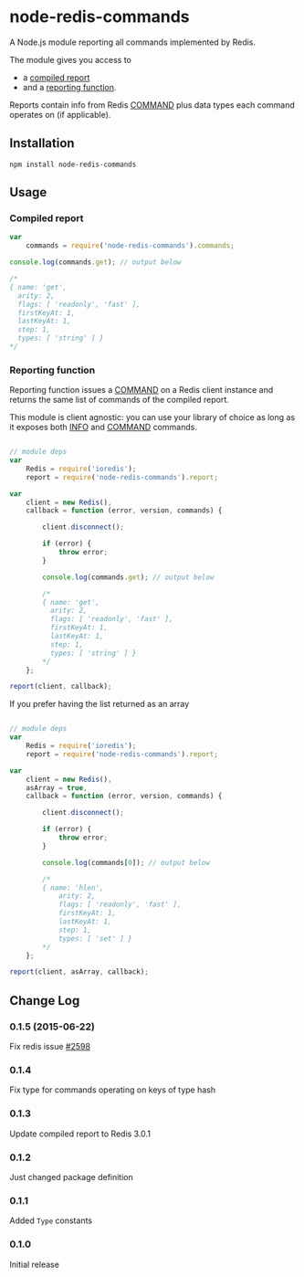 # node-redis-commands

A Node.js module reporting all commands implemented by Redis.

The module gives you access to

* a [compiled report](#compiledReport)
* and a [reporting function](#reportingFunction).

Reports contain info from Redis [COMMAND](http://redis.io/commands/command) plus data types each command operates on (if applicable).

## Installation

```
npm install node-redis-commands
```

## Usage

### Compiled report <a name="compiledReport"></a>

```javascript
var
    commands = require('node-redis-commands').commands;

console.log(commands.get); // output below

/*
{ name: 'get',
  arity: 2,
  flags: [ 'readonly', 'fast' ],
  firstKeyAt: 1,
  lastKeyAt: 1,
  step: 1,
  types: [ 'string' ] }
*/
```

### Reporting function <a name="reportingFunction"></a>

Reporting function issues a [COMMAND](http://redis.io/commands/command) on a Redis client instance and returns the same list of commands of the compiled report.

This module is client agnostic: you can use your library of choice as long as it exposes both [INFO](http://redis.io/commands/info) and [COMMAND](http://redis.io/commands/command) commands.

```javascript

// module deps
var
    Redis = require('ioredis');
    report = require('node-redis-commands').report;

var
    client = new Redis(),
    callback = function (error, version, commands) {

        client.disconnect();

        if (error) {
            throw error;
        }

        console.log(commands.get); // output below

        /*
        { name: 'get',
          arity: 2,
          flags: [ 'readonly', 'fast' ],
          firstKeyAt: 1,
          lastKeyAt: 1,
          step: 1,
          types: [ 'string' ] }
        */
    };

report(client, callback);
```

If you prefer having the list returned as an array

```javascript

// module deps
var
    Redis = require('ioredis');
    report = require('node-redis-commands').report;

var
    client = new Redis(),
    asArray = true,
    callback = function (error, version, commands) {

        client.disconnect();

        if (error) {
            throw error;
        }

        console.log(commands[0]); // output below

        /*
        { name: 'hlen',
            arity: 2,
            flags: [ 'readonly', 'fast' ],
            firstKeyAt: 1,
            lastKeyAt: 1,
            step: 1,
            types: [ 'set' ] }
        */
    };

report(client, asArray, callback);
```

## Change Log

### 0.1.5 (2015-06-22)

Fix redis issue [#2598](https://github.com/antirez/redis/issues/2598)

### 0.1.4

Fix type for commands operating on keys of type hash

### 0.1.3

Update compiled report to Redis 3.0.1

### 0.1.2

Just changed package definition

### 0.1.1

Added `Type` constants

### 0.1.0

Initial release
